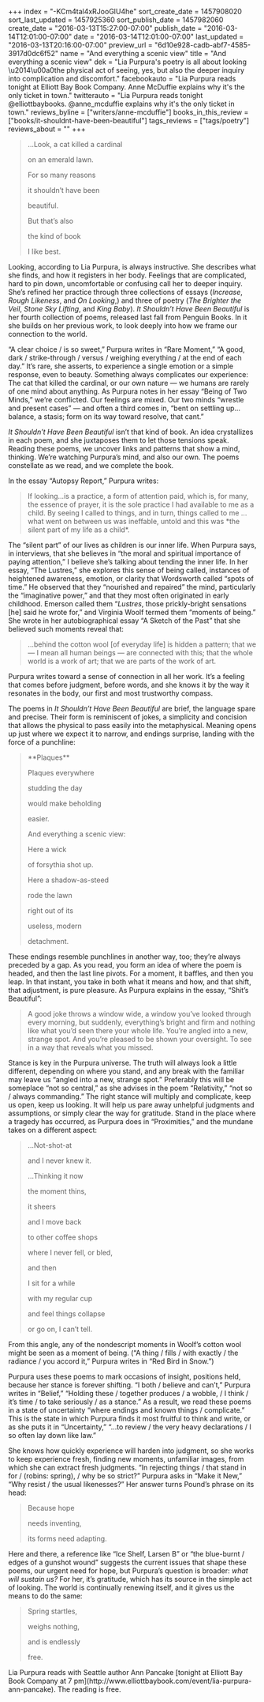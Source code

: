 +++
index = "-KCm4tal4xRJooGlU4he"
sort_create_date = 1457908020
sort_last_updated = 1457925360
sort_publish_date = 1457982060
create_date = "2016-03-13T15:27:00-07:00"
publish_date = "2016-03-14T12:01:00-07:00"
date = "2016-03-14T12:01:00-07:00"
last_updated = "2016-03-13T20:16:00-07:00"
preview_url = "6d10e928-cadb-abf7-4585-3917d0dc6f52"
name = "And everything a scenic view"
title = "And everything a scenic view"
dek = "Lia Purpura's poetry is all about looking \u2014\u00a0the physical act of seeing, yes, but also the deeper inquiry into complication and discomfort."
facebookauto = "Lia Purpura reads tonight at Elliott Bay Book Company. Anne McDuffie explains why it's the only ticket in town."
twitterauto = "Lia Purpura reads tonight @elliottbaybooks. @anne_mcduffie explains why it's the only ticket in town."
reviews_byline = ["writers/anne-mcduffie"]
books_in_this_review = ["books/it-shouldnt-have-been-beautiful"]
tags_reviews = ["tags/poetry"]
reviews_about = ""
+++

<blockquote><p class=”noindent”>…Look, a cat killed a cardinal</p>
<p class="noindent">on an emerald lawn.</p>
<p class="noindent">For so many reasons </p>
<p class="noindent">it shouldn’t have been </p>
<p class="noindent">beautiful. </p>
<p class="noindent">But that’s also</p>
<p class="noindent">the kind of book</p>
<p class="noindent">I like best. </p></blockquote>

Looking, according to Lia Purpura, is always instructive. She describes what she finds, and how it registers in her body. Feelings that are complicated, hard to pin down, uncomfortable or confusing call her to deeper inquiry. She’s refined her practice through three collections of essays (*Increase*, *Rough Likeness*, and *On Looking*,) and three of poetry (*The Brighter the Veil*, *Stone Sky Lifting*, and *King Baby*). *It Shouldn’t Have Been Beautiful* is her fourth collection of poems, released last fall from Penguin Books. In it she builds on her previous work, to look deeply into how we frame our connection to the world.

“A clear choice / is so sweet,” Purpura writes in “Rare Moment,” “A good, dark / strike-through / versus / weighing everything / at the end of each day.” It’s rare, she asserts, to experience a single emotion or a simple response, even to beauty. Something always complicates our experience: The cat that killed the cardinal, or our own nature — we humans are rarely of one mind about anything. As Purpura notes in her essay “Being of Two Minds,” we’re conflicted. Our feelings are mixed. Our two minds “wrestle and present cases” — and often a third comes in, “bent on settling up…balance, a stasis; form on its way toward resolve, that cant.” 

*It Shouldn’t Have Been Beautiful* isn’t that kind of book. An idea crystallizes in each poem, and she juxtaposes them to let those tensions speak. Reading these poems, we uncover links and patterns that show a mind, thinking. We’re watching Purpura’s mind, and also our own. The poems constellate as we read, and we complete the book.

<div class="break"></div>

In the essay “Autopsy Report,” Purpura writes:

<blockquote>If looking…is a practice, a form of attention paid, which is, for many, the essence of prayer, it is the sole practice I had available to me as a child. By seeing I called to things, and in turn, things called to me …what went on between us was ineffable, untold and this was *the silent part of my life as a child*.</blockquote>

The “silent part” of our lives as children is our inner life. When Purpura says, in interviews, that she believes in “the moral and spiritual importance of paying attention,” I believe she’s talking about tending the inner life. In her essay, “The Lustres,” she explores this sense of being called, instances of heightened awareness, emotion, or clarity that Wordsworth called “spots of time.” He observed that they “nourished and repaired” the mind, particularly the “imaginative power,” and that they most often originated in early childhood. Emerson called them “*Lustres*, those prickly-bright sensations [he] said he wrote for,” and Virginia Woolf termed them “moments of being.” She wrote in her autobiographical essay “A Sketch of the Past” that she believed such moments reveal that:

<blockquote>…behind the cotton wool [of everyday life] is hidden a pattern; that we — I mean all human beings — are connected with this; that the whole world is a work of art; that we are parts of the work of art.</blockquote>

Purpura writes toward a sense of connection in all her work. It’s a feeling that comes before judgment, before words, and she knows it by the way it resonates in the body, our first and most trustworthy compass. 

<div class="break"></div>

The poems in *It Shouldn’t Have Been Beautiful* are brief, the language spare and precise. Their form is reminiscent of jokes, a simplicity and concision that allows the physical to pass easily into the metaphysical. Meaning opens up just where we expect it to narrow, and endings surprise, landing with the force of a punchline:

<blockquote><p class="noindent">**Plaques**

<p class="noindent">Plaques everywhere</p>
<p class="noindent">studding the day</p>
<p class="noindent">would make beholding </p>
<p class="noindent">easier. </p>
<p class="noindent">And everything a scenic view: </p>
<p class="noindent">Here a wick</p>
<p class="noindent">of forsythia shot up. </p>
<p class="noindent">Here a shadow-as-steed</p>
<p class="noindent">rode the lawn</p>
<p class="noindent">right out of its</p>
<p class="noindent">useless, modern</p>
<p class="noindent">detachment. </p></blockquote>

These endings resemble punchlines in another way, too; they’re always preceded by a gap. As you read, you form an idea of where the poem is headed, and then the last line pivots. For a moment, it baffles, and then you leap. In that instant, you take in both what it means and how, and that shift, that adjustment, is pure pleasure. As Purpura explains in the essay, “Shit’s Beautiful”:

<blockquote>A good joke throws a window wide, a window you’ve looked through every morning, but suddenly, everything’s bright and firm and nothing like what you’d seen there your whole life. You’re angled into a new, strange spot. And you’re pleased to be shown your oversight. To see in a way that reveals what you missed.</blockquote>

Stance is key in the Purpura universe. The truth will always look a little different, depending on where you stand, and any break with the familiar may leave us “angled into a new, strange spot.” Preferably this will be someplace “not so central,” as she advises in the poem “Relativity,” “not so / always commanding.” The right stance will multiply and complicate, keep us open, keep us looking. It will help us pare away unhelpful judgments and assumptions, or simply clear the way for gratitude. Stand in the place where a tragedy has occurred, as Purpura does in “Proximities,” and the mundane takes on a different aspect:

<blockquote><p class="noindent">…Not-shot-at</p>
<p class="noindent">and I never knew it. </p>
<p class="noindent">…Thinking it now</p>
<p class="noindent">the moment thins, </p>
<p class="noindent">it sheers</p>
<p class="noindent">and I move back</p>
<p class="noindent">to other coffee shops</p>
<p class="noindent">where I never fell, or bled, </p>
<p class="noindent">and then</p>
<p class="noindent">I sit for a while </p>
<p class="noindent">with my regular cup</p>
<p class="noindent">and feel things collapse</p>
<p class="noindent">or go on, I can’t tell. </p></blockquote>

From this angle, any of the nondescript moments in Woolf’s cotton wool might be seen as a moment of being. (“A thing / fills / with exactly / the radiance / you accord it,” Purpura writes in “Red Bird in Snow.”) 

Purpura uses these poems to mark occasions of insight, positions held, because her stance is forever shifting. “I both / believe and can’t,” Purpura writes in “Belief,” “Holding these / together produces / a wobble, / I think / it’s time / to take seriously / as a stance.” As a result, we read these poems in a state of uncertainty “where endings and known things / complicate.” This is the state in which Purpura finds it most fruitful to think and write, or as she puts it in “Uncertainty,” “…to review / the very heavy declarations / I so often lay down like law.” 

She knows how quickly experience will harden into judgment, so she works to keep experience fresh, finding new moments, unfamiliar images, from which she can extract fresh judgments. “In rejecting things / that stand in for / (robins: spring), / why be so strict?” Purpura asks in “Make it New,” “Why resist / the usual likenesses?” Her answer turns Pound’s phrase on its head:

<blockquote><p class="noindent">Because hope</p>
<p class="noindent">needs inventing, </p>
<p class="noindent">its forms need adapting. </p></blockquote>

Here and there, a reference like “Ice Shelf, Larsen B” or “the blue-burnt / edges of a gunshot wound” suggests the current issues that shape these poems, our urgent need for hope, but Purpura’s question is broader: *what will sustain us?* For her, it’s gratitude, which has its source in the simple act of looking. The world is continually renewing itself, and it gives us the means to do the same:

<blockquote><p class="noindent">Spring startles,</p>
<p class="noindent">weighs nothing, </p>
<p class="noindent">and is endlessly </p>
<p class="noindent">free. </p></blockquote>

<p class="footer">Lia Purpura reads with Seattle author Ann Pancake [tonight at Elliott Bay Book Company at 7 pm](http://www.elliottbaybook.com/event/lia-purpura-ann-pancake). The reading is free.</p>
